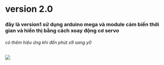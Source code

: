 # version 2.0
### đây là version1 sử dụng arduino mega và module cảm biến thời gian và hiển thị bằng cách xoay động cơ servo
###### có thêm hiệu ứng khi đến phút x9 sang y0
<img src = "C:\Users\Admin\OneDrive\Hình ảnh\Ảnh chụp màn hình\Screenshot 2024-02-04 020251.png">
